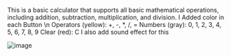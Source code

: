 
This is a basic calculator that supports all basic mathematical operations, including addition, subtraction, multiplication, and division.
I Added color in each Button \n
Operators (yellow): +, -, *, /, =
Numbers (gray): 0, 1, 2, 3, 4, 5, 6, 7, 8, 9
Clear (red): C
I  also add sound effect for this

![image](https://github.com/nithinganesh1/django/assets/122164879/d45b4897-9abb-494f-a121-8827cde04d84)

